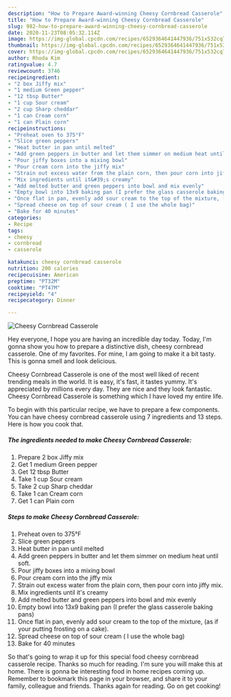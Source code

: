 ```yaml
---
description: "How to Prepare Award-winning Cheesy Cornbread Casserole"
title: "How to Prepare Award-winning Cheesy Cornbread Casserole"
slug: 982-how-to-prepare-award-winning-cheesy-cornbread-casserole
date: 2020-11-23T08:05:32.114Z
image: https://img-global.cpcdn.com/recipes/6529364641447936/751x532cq70/cheesy-cornbread-casserole-recipe-main-photo.jpg
thumbnail: https://img-global.cpcdn.com/recipes/6529364641447936/751x532cq70/cheesy-cornbread-casserole-recipe-main-photo.jpg
cover: https://img-global.cpcdn.com/recipes/6529364641447936/751x532cq70/cheesy-cornbread-casserole-recipe-main-photo.jpg
author: Rhoda Kim
ratingvalue: 4.7
reviewcount: 3746
recipeingredient:
- "2 box Jiffy mix"
- "1 medium Green pepper"
- "12 tbsp Butter"
- "1 cup Sour cream"
- "2 cup Sharp cheddar"
- "1 can Cream corn"
- "1 can Plain corn"
recipeinstructions:
- "Preheat oven to 375°F"
- "Slice green peppers"
- "Heat butter in pan until melted"
- "Add green peppers in butter and let them simmer on medium heat until soft."
- "Pour jiffy boxes into a mixing bowl"
- "Pour cream corn into the jiffy mix"
- "Strain out excess water from the plain corn, then pour corn into jiffy mix."
- "Mix ingredients until it&#39;s creamy"
- "Add melted butter and green peppers into bowl and mix evenly"
- "Empty bowl into 13x9 baking pan (I prefer the glass casserole baking pans)"
- "Once flat in pan, evenly add sour cream to the top of the mixture, (as if your putting frosting on a cake)."
- "Spread cheese on top of sour cream ( I use the whole bag)"
- "Bake for 40 minutes"
categories:
- Recipe
tags:
- cheesy
- cornbread
- casserole

katakunci: cheesy cornbread casserole 
nutrition: 200 calories
recipecuisine: American
preptime: "PT32M"
cooktime: "PT47M"
recipeyield: "4"
recipecategory: Dinner

---
```



![Cheesy Cornbread Casserole](https://img-global.cpcdn.com/recipes/6529364641447936/751x532cq70/cheesy-cornbread-casserole-recipe-main-photo.jpg)

Hey everyone, I hope you are having an incredible day today. Today, I'm gonna show you how to prepare a distinctive dish, cheesy cornbread casserole. One of my favorites. For mine, I am going to make it a bit tasty. This is gonna smell and look delicious.

Cheesy Cornbread Casserole is one of the most well liked of recent trending meals in the world. It is easy, it's fast, it tastes yummy. It's appreciated by millions every day. They are nice and they look fantastic. Cheesy Cornbread Casserole is something which I have loved my entire life.




To begin with this particular recipe, we have to prepare a few components. You can have cheesy cornbread casserole using 7 ingredients and 13 steps. Here is how you cook that.

<!--inarticleads1-->

##### The ingredients needed to make Cheesy Cornbread Casserole:

1. Prepare 2 box Jiffy mix
1. Get 1 medium Green pepper
1. Get 12 tbsp Butter
1. Take 1 cup Sour cream
1. Take 2 cup Sharp cheddar
1. Take 1 can Cream corn
1. Get 1 can Plain corn




<!--inarticleads2-->

##### Steps to make Cheesy Cornbread Casserole:

1. Preheat oven to 375°F
1. Slice green peppers
1. Heat butter in pan until melted
1. Add green peppers in butter and let them simmer on medium heat until soft.
1. Pour jiffy boxes into a mixing bowl
1. Pour cream corn into the jiffy mix
1. Strain out excess water from the plain corn, then pour corn into jiffy mix.
1. Mix ingredients until it&#39;s creamy
1. Add melted butter and green peppers into bowl and mix evenly
1. Empty bowl into 13x9 baking pan (I prefer the glass casserole baking pans)
1. Once flat in pan, evenly add sour cream to the top of the mixture, (as if your putting frosting on a cake).
1. Spread cheese on top of sour cream ( I use the whole bag)
1. Bake for 40 minutes




So that's going to wrap it up for this special food cheesy cornbread casserole recipe. Thanks so much for reading. I'm sure you will make this at home. There is gonna be interesting food in home recipes coming up. Remember to bookmark this page in your browser, and share it to your family, colleague and friends. Thanks again for reading. Go on get cooking!
